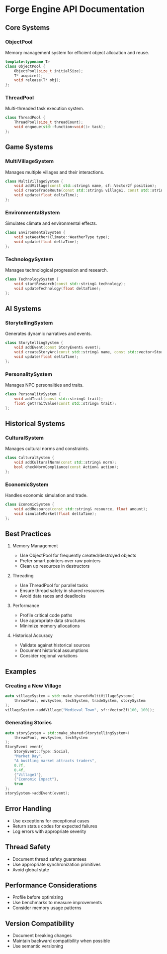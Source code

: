 # Forge Engine API Documentation

## Core Systems

### ObjectPool
Memory management system for efficient object allocation and reuse.

```cpp
template<typename T>
class ObjectPool {
    ObjectPool(size_t initialSize);
    T* acquire();
    void release(T* obj);
};
```

### ThreadPool
Multi-threaded task execution system.

```cpp
class ThreadPool {
    ThreadPool(size_t threadCount);
    void enqueue(std::function<void()> task);
};
```

## Game Systems

### MultiVillageSystem
Manages multiple villages and their interactions.

```cpp
class MultiVillageSystem {
    void addVillage(const std::string& name, sf::Vector2f position);
    void createTradeRoute(const std::string& village1, const std::string& village2);
    void update(float deltaTime);
};
```

### EnvironmentalSystem
Simulates climate and environmental effects.

```cpp
class EnvironmentalSystem {
    void setWeather(Climate::WeatherType type);
    void update(float deltaTime);
};
```

### TechnologySystem
Manages technological progression and research.

```cpp
class TechnologySystem {
    void startResearch(const std::string& technology);
    void updateTechnology(float deltaTime);
};
```

## AI Systems

### StorytellingSystem
Generates dynamic narratives and events.

```cpp
class StorytellingSystem {
    void addEvent(const StoryEvent& event);
    void createStoryArc(const std::string& name, const std::vector<StoryEvent>& events);
    void update(float deltaTime);
};
```

### PersonalitySystem
Manages NPC personalities and traits.

```cpp
class PersonalitySystem {
    void addTrait(const std::string& trait);
    float getTraitValue(const std::string& trait);
};
```

## Historical Systems

### CulturalSystem
Manages cultural norms and constraints.

```cpp
class CulturalSystem {
    void addCulturalNorm(const std::string& norm);
    bool checkNormCompliance(const Action& action);
};
```

### EconomicSystem
Handles economic simulation and trade.

```cpp
class EconomicSystem {
    void addResource(const std::string& resource, float amount);
    void simulateMarket(float deltaTime);
};
```

## Best Practices

1. Memory Management
   - Use ObjectPool for frequently created/destroyed objects
   - Prefer smart pointers over raw pointers
   - Clean up resources in destructors

2. Threading
   - Use ThreadPool for parallel tasks
   - Ensure thread safety in shared resources
   - Avoid data races and deadlocks

3. Performance
   - Profile critical code paths
   - Use appropriate data structures
   - Minimize memory allocations

4. Historical Accuracy
   - Validate against historical sources
   - Document historical assumptions
   - Consider regional variations

## Examples

### Creating a New Village
```cpp
auto villageSystem = std::make_shared<MultiVillageSystem>(
    threadPool, envSystem, techSystem, tradeSystem, storySystem
);
villageSystem->addVillage("Medieval Town", sf::Vector2f(100, 100));
```

### Generating Stories
```cpp
auto storySystem = std::make_shared<StorytellingSystem>(
    threadPool, envSystem, techSystem
);
StoryEvent event{
    StoryEvent::Type::Social,
    "Market Day",
    "A bustling market attracts traders",
    0.7f,
    0.4f,
    {"Village1"},
    {"Economic Impact"},
    true
};
storySystem->addEvent(event);
```

## Error Handling
- Use exceptions for exceptional cases
- Return status codes for expected failures
- Log errors with appropriate severity

## Thread Safety
- Document thread safety guarantees
- Use appropriate synchronization primitives
- Avoid global state

## Performance Considerations
- Profile before optimizing
- Use benchmarks to measure improvements
- Consider memory usage patterns

## Version Compatibility
- Document breaking changes
- Maintain backward compatibility when possible
- Use semantic versioning
